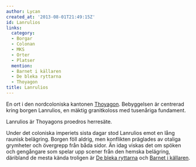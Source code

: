 ```yaml
---
author: Lycan
created_at: '2013-08-01T21:49:15Z'
id: Lanrulios
links:
  category:
  - Borgar
  - Colonan
  - MKS
  - Orter
  - Platser
  mention:
  - Barnet i källaren
  - De bleka ryttarna
  - Thoyagon
title: Lanrulios
---
```


En ort i den nordcoloniska kantonen [Thoyagon]. Bebyggelsen är centrerad kring borgen Lanrulios, en
mäktig granitkoloss med tusenåriga fundament.

Lanrulios är Thoyagons proedros herresäte.

Under det coloniska imperiets sista dagar stod Lanrulios emot en lång raunisk belägring. Borgen föll
aldrig, men konflikten präglades av otaliga grymheter och övergrepp från båda sidor. Än idag viskas
det om spöken och gengångare som spelar upp scener från den hemska belägring, däribland de mesta
kända troligen är [De bleka ryttarna] och [Barnet i källaren].

  [Thoyagon]: Thoyagon
  [De bleka ryttarna]: De_bleka_ryttarna
  [Barnet i källaren]: Barnet_i_källaren